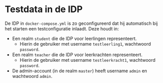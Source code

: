 # Testdata in de IDP
De IDP in `docker-compose.yml` is zo geconfigureerd dat hij automatisch bij het starten een testconfiguratie inlaadt. Deze houdt in:
* Een realm `student` die de IDP voor leerlingen representeert.
  * Hierin de gebruiker met username `testleerling1`, wachtwoord `password`.
* Een realm `teacher` die de IDP voor leerkrachten representeert.
  * Hierin de gebruiker met username `testleerkracht1`, wachtwoord `password`.
* De admin-account (in de realm `master`) heeft username `admin` en wachtwoord `admin`.
